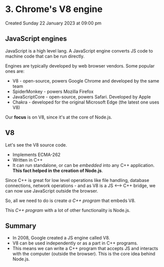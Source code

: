 # 3. Chrome's V8 engine
Created Sunday 22 January 2023 at 09:00 pm

## JavaScript engines
JavaScript is a high level lang. A JavaScript engine converts JS code to machine code that can be run directly.

Engines are typically developed by web browser vendors. Some popular ones are:
- V8 - open-source, powers Google Chrome and developed by the same team
- SpiderMonkey - powers Mozilla Firefox
- JavaScriptCore - open-source, powers Safari. Developed by Apple
- Chakra - developed for the original Microsoft Edge (the latest one uses V8)

Our **focus** is on V8, since it's at the core of Node.js.


## V8
Let's see the V8 source code.

- Implements ECMA-262
- Written in C++
- It can run standalone, or can be *embedded* into any C++ application. **This fact helped in the creation of Node.js**.

Since C++ is great for low level operations like file handling, database connections, network operations - and as V8 is a JS <--> C++ bridge, we can now use JavaScript outside the browser.

So, all we need to do is create *a C++ program* that embeds V8.

This *C++ program* with a lot of other functionality is Node.js.


## Summary
- In 2008, Google created a JS engine called V8.
- V8 can be used independently or as a part in C++ programs.
- This means we can write a C++ program that accepts JS and interacts with the computer (outside the browser). This is the core idea behind Node.js.